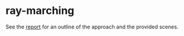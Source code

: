 # ray-marching

See the [report](report.pdf) for an outline of the approach and the provided scenes.
